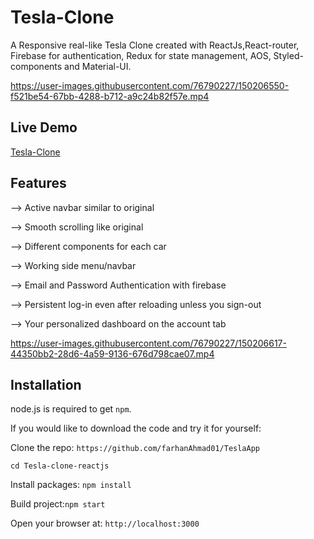 # Tesla-Clone
A Responsive real-like Tesla Clone created with ReactJs,React-router, Firebase for authentication, Redux for state management, AOS, Styled-components and Material-UI.

https://user-images.githubusercontent.com/76790227/150206550-f521be54-67bb-4288-b712-a9c24b82f57e.mp4

## Live Demo 
<a href='https://tesla-app-3b813.web.app/' target="_blank">Tesla-Clone</a>

## Features
--> Active navbar similar to original

--> Smooth scrolling like original

--> Different components for each car

--> Working side menu/navbar

--> Email and Password Authentication with firebase

--> Persistent log-in even after reloading unless you sign-out

--> Your personalized dashboard on the account tab

https://user-images.githubusercontent.com/76790227/150206617-44350bb2-28d6-4a59-9136-676d798cae07.mp4

## Installation

node.js is required to get `npm`.

If you would like to download the code and try it for yourself:

Clone the repo: `https://github.com/farhanAhmad01/TeslaApp`

`cd Tesla-clone-reactjs`

Install packages: `npm install`

Build project:`npm start`

Open your browser at: `http://localhost:3000`

